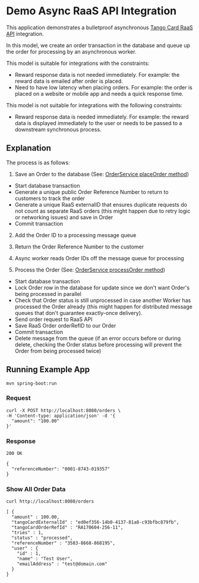# Demo Async RaaS API Integration

This application demonstrates a bulletproof asynchronous [Tango Card RaaS API](https://api.tangocard.com/raas/v2/) 
integration.

In this model, we create an order transaction in the database and queue up the order for 
processing by an asynchronous worker. 

This model is suitable for integrations with the constraints:

- Reward response data is not needed immediately. For example: the reward data is emailed
  after order is placed.
- Need to have low latency when placing orders. For example: the order is placed on a website
  or mobile app and needs a quick response time. 
  
This model is not suitable for integrations with the following constraints:

- Reward response data is needed immediately. For example: the reward data is displayed
  immediately to the user or needs to be passed to a downstream synchronous process.
  
  
## Explanation

The process is as follows:

1. Save an Order to the database (See: [OrderService placeOrder method](?))
  - Start database transaction
  - Generate a unique public Order Reference Number to return to customers to track the order
  - Generate a unique RaaS externalID that ensures duplicate requests do not count as separate RaaS orders
    (this might happen due to retry logic or networking issues) and save in Order
  - Commit transaction
  
2. Add the Order ID to a processing message queue

3. Return the Order Reference Number to the customer

4. Async worker reads Order IDs off the message queue for processing

5. Process the Order (See: [OrderService processOrder method](?))
  - Start database transaction
  - Lock Order row in the database for update since we don't want Order's being processed in parallel
  - Check that Order status is still unprocessed in case another Worker has processed the Order already
    (this might happen for distributed message queues that don't guarantee exactly-once delivery).
  - Send order request to RaaS API
  - Save RaaS Order orderRefID to our Order
  - Commit transaction
  - Delete message from the queue (if an error occurs before or during delete, checking the Order status
    before processing will prevent the Order from being processed twice)


## Running Example App

```
mvn spring-boot:run
```

### Request

```
curl -X POST http://localhost:8080/orders \
-H 'Content-type: application/json' -d '{
  "amount": "100.00"
}'
```

### Response

```
200 OK
```

```
{
  "referenceNumber": "0001-8743-019357"
}
```

### Show All Order Data

```
curl http://localhost:8080/orders
```

```
[ {
  "amount" : 100.00,
  "tangoCardExternalId" : "ed0ef356-14b0-4137-81a8-c93bfbc879fb",
  "tangoCardOrderRefId" : "RA170604-256-11",
  "tries" : 1,
  "status" : "processed",
  "referenceNumber" : "3583-8668-868195",
  "user" : {
    "id" : 1,
    "name" : "Test User",
    "emailAddress" : "test@domain.com"
  }
}
```

